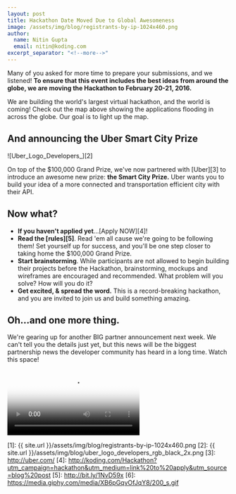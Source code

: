 ```yaml
---
layout: post
title: Hackathon Date Moved Due to Global Awesomeness
image: /assets/img/blog/registrants-by-ip-1024x460.png
author:
  name: Nitin Gupta
  email: nitin@koding.com
excerpt_separator: "<!--more-->"
---
```


Many of you asked for more time to prepare your submissions, and we listened! **To ensure that this event includes the best ideas from around the globe, we are moving the Hackathon to February 20-21, 2016.**

We are building the world's largest virtual hackathon, and the world is coming! Check out the map above showing the applications flooding in across the globe. Our goal is to light up the map.
<!--more-->

## And announcing the Uber Smart City Prize

![Uber_Logo_Developers_][2]

On top of the $100,000 Grand Prize, we've now partnered with [Uber][3] to introduce an awesome new prize: **the Smart City Prize.** Uber wants you to build your idea of a more connected and transportation efficient city with their API.

## **Now what?**

* **If you haven't applied yet**...[Apply NOW][4]!
* **Read the [rules][5]**. Read 'em all cause we're going to be following them! Set yourself up for success, and you'll be one step closer to taking home the $100,000 Grand Prize.
* **Start brainstorming**. While participants are not allowed to begin building their projects before the Hackathon, brainstorming, mockups and wireframes are encouraged and recommended. What problem will you solve? How will you do it?
* **Get excited, & spread the word.** This is a record-breaking hackathon, and you are invited to join us and build something amazing.

## **Oh...and one more thing.**

We're gearing up for another BIG partner announcement next week. We can't tell you the details just yet, but this news will be the biggest partnership news the developer community has heard in a long time. Watch this space!


<video id="gif-mp4" data-width="236" data-height="181" poster="https://media.giphy.com/media/XB6pGqvOfJqY8/200_s.gif" src="https://media.giphy.com/media/XB6pGqvOfJqY8/giphy.mp4" loop="loop" autoplay="autoplay"></video>


[1]: {{ site.url }}/assets/img/blog/registrants-by-ip-1024x460.png
[2]: {{ site.url }}/assets/img/blog/uber_logo_developers_rgb_black_2x.png
[3]: http://uber.com/
[4]: http://koding.com/Hackathon?utm_campaign=hackathon&utm_medium=link%20to%20apply&utm_source=blog%20post
[5]: http://bit.ly/1NvD59x
[6]: https://media.giphy.com/media/XB6pGqvOfJqY8/200_s.gif
